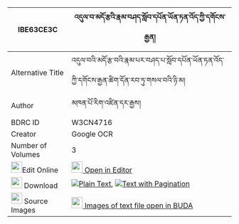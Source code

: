 |IBE63CE3C|འདུལ་བ་མདོ་རྩའི་རྣམ་བཤད་སློབ་དཔོན་ཡོན་ཏན་འོད་ཀྱི་དགོངས་རྒྱན། 
| --- | --- 
|Alternative Title |འདུལ་བའི་མདོ་རྩ་བའི་རྣམ་པར་བཤད་པ་སློབ་དཔོན་ཡོན་ཏན་འོད་ཀྱི་དགོངས་རྒྱན་ཚིག་དོན་རབ་ཏུ་གསལ་བའི་ཉི་མ།
|Author| མཁན་པོ་རིག་འཛིན་དར་རྒྱས།
|BDRC ID | W3CN4716
|Creator | Google OCR
|Number of Volumes| 3
|<img width="25" src="https://img.icons8.com/color/25/000000/edit-property.png">Edit Online| [<img width="25" src="https://avatars.githubusercontent.com/u/45091458?s=200&v=4"> Open in Editor](http://editor.openpecha.org/IBE63CE3C)
|<img width="25" src="https://img.icons8.com/fluent/48/000000/download-2.png"/>  Download | [![](https://img.icons8.com/color/20/000000/txt.png)Plain Text](https://github.com/Openpecha/IBE63CE3C/releases/download/v1/dulwa_do_tsa_i_namshe_lobpon_y_plain_IBE63CE3C.zip), [![](https://img.icons8.com/color/20/000000/txt.png)Text with Pagination](https://github.com/Openpecha/IBE63CE3C/releases/download/v1/dulwa_do_tsa_i_namshe_lobpon_y_pages_IBE63CE3C.zip)
|<img width="25" src="https://img.icons8.com/plasticine/100/000000/pictures-folder.png"/>  Source Images | [<img width="25" src="https://library.bdrc.io/icons/BUDA-small.svg"> Images of text file open in BUDA](https://library.bdrc.io/show/bdr:W3CN4716)